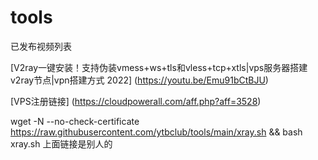 # tools

已发布视频列表

[V2ray一键安装！支持伪装vmess+ws+tls和vless+tcp+xtls|vps服务器搭建v2ray节点|vpn搭建方式 2022] (https://youtu.be/Emu91bCtBJU)


[VPS注册链接] (https://cloudpowerall.com/aff.php?aff=3528)

wget -N --no-check-certificate https://raw.githubusercontent.com/ytbclub/tools/main/xray.sh && bash xray.sh
上面链接是别人的
